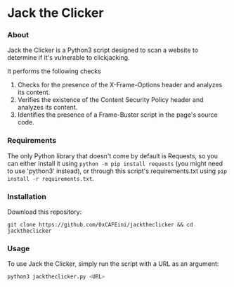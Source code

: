 # Jack the Clicker

### About

Jack the Clicker is a Python3 script designed to scan a website to determine if it's vulnerable to clickjacking.

It performs the following checks

1. Checks for the presence of the X-Frame-Options header and analyzes its content.
2. Verifies the existence of the Content Security Policy header and analyzes its content.
3. Identifies the presence of a Frame-Buster script in the page's source code.

### Requirements

The only Python library that doesn't come by default is Requests, so you can either install it using `python -m pip install requests` (you might need to use 'python3' instead), or through this script's requirements.txt using `pip install -r requirements.txt`.

### Installation

Download this repository:

```
git clone https://github.com/0xCAFEini/jacktheclicker && cd jacktheclicker
```

### Usage

To use Jack the Clicker, simply run the script with a URL as an argument:

```bash
python3 jacktheclicker.py <URL>
```

